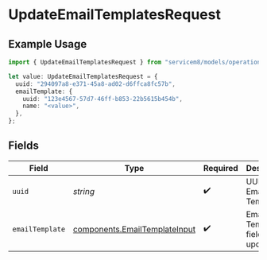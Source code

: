 # UpdateEmailTemplatesRequest

## Example Usage

```typescript
import { UpdateEmailTemplatesRequest } from "servicem8/models/operations";

let value: UpdateEmailTemplatesRequest = {
  uuid: "294097a8-e371-45a8-ad02-d6ffca8fc57b",
  emailTemplate: {
    uuid: "123e4567-57d7-46ff-b853-22b5615b454b",
    name: "<value>",
  },
};
```

## Fields

| Field                                                                          | Type                                                                           | Required                                                                       | Description                                                                    |
| ------------------------------------------------------------------------------ | ------------------------------------------------------------------------------ | ------------------------------------------------------------------------------ | ------------------------------------------------------------------------------ |
| `uuid`                                                                         | *string*                                                                       | :heavy_check_mark:                                                             | UUID of the Email Template                                                     |
| `emailTemplate`                                                                | [components.EmailTemplateInput](../../models/components/emailtemplateinput.md) | :heavy_check_mark:                                                             | Email Template fields to update                                                |